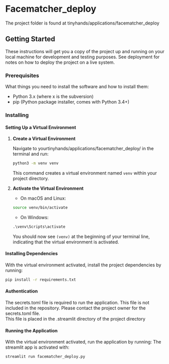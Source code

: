 # Facematcher_deploy

The project folder is found at tinyhands/applications/facematcher_deploy

## Getting Started

These instructions will get you a copy of the project up and running on your local machine for development and testing purposes. 
See deployment for notes on how to deploy the project on a live system.

### Prerequisites

What things you need to install the software and how to install them:

- Python 3.x (where x is the subversion)
- pip (Python package installer, comes with Python 3.4+)

### Installing


#### Setting Up a Virtual Environment

1. **Create a Virtual Environment**

    Navigate to yourtinyhands/applications/facematcher_deploy/ in the terminal and run:

    ```sh
    python3 -m venv venv
    ```

    This command creates a virtual environment named `venv` within your project directory.

2. **Activate the Virtual Environment**

    - On macOS and Linux:

    ```sh
    source venv/bin/activate
    ```

    - On Windows:

    ```cmd
    .\venv\Scripts\activate
    ```

    You should now see `(venv)` at the beginning of your terminal line, indicating that the virtual environment is activated.

#### Installing Dependencies

With the virtual environment activated, install the project dependencies by running:

```sh
pip install -r requirements.txt

```
#### Authentication
The secrets.toml file is required to run the application. This file is not included in the repository. 
Please contact the project owner for the secrets.toml file.   
This file is placed in the .streamlit directory of the project directory

#### Running the Application

With the virtual environment activated, run the application by running:
The streamlit app is activated with:
```sh
streamlit run facematcher_deploy.py
```